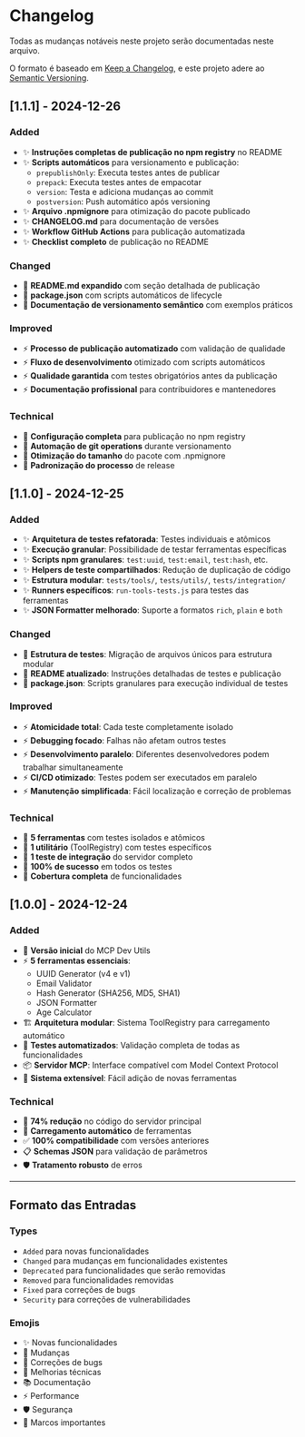 # Changelog

Todas as mudanças notáveis neste projeto serão documentadas neste arquivo.

O formato é baseado em [Keep a Changelog](https://keepachangelog.com/en/1.0.0/),
e este projeto adere ao [Semantic Versioning](https://semver.org/spec/v2.0.0.html).

## [1.1.1] - 2024-12-26

### Added
- ✨ **Instruções completas de publicação no npm registry** no README
- ✨ **Scripts automáticos** para versionamento e publicação:
  - `prepublishOnly`: Executa testes antes de publicar
  - `prepack`: Executa testes antes de empacotar
  - `version`: Testa e adiciona mudanças ao commit
  - `postversion`: Push automático após versioning
- ✨ **Arquivo .npmignore** para otimização do pacote publicado
- ✨ **CHANGELOG.md** para documentação de versões
- ✨ **Workflow GitHub Actions** para publicação automatizada
- ✨ **Checklist completo** de publicação no README

### Changed
- 🔄 **README.md expandido** com seção detalhada de publicação
- 🔄 **package.json** com scripts automáticos de lifecycle
- 🔄 **Documentação de versionamento semântico** com exemplos práticos

### Improved
- ⚡ **Processo de publicação automatizado** com validação de qualidade
- ⚡ **Fluxo de desenvolvimento** otimizado com scripts automáticos
- ⚡ **Qualidade garantida** com testes obrigatórios antes da publicação
- ⚡ **Documentação profissional** para contribuidores e mantenedores

### Technical
- 🔧 **Configuração completa** para publicação no npm registry
- 🔧 **Automação de git operations** durante versionamento
- 🔧 **Otimização do tamanho** do pacote com .npmignore
- 🔧 **Padronização do processo** de release

## [1.1.0] - 2024-12-25

### Added
- ✨ **Arquitetura de testes refatorada**: Testes individuais e atômicos
- ✨ **Execução granular**: Possibilidade de testar ferramentas específicas
- ✨ **Scripts npm granulares**: `test:uuid`, `test:email`, `test:hash`, etc.
- ✨ **Helpers de teste compartilhados**: Redução de duplicação de código
- ✨ **Estrutura modular**: `tests/tools/`, `tests/utils/`, `tests/integration/`
- ✨ **Runners específicos**: `run-tools-tests.js` para testes das ferramentas
- ✨ **JSON Formatter melhorado**: Suporte a formatos `rich`, `plain` e `both`

### Changed
- 🔄 **Estrutura de testes**: Migração de arquivos únicos para estrutura modular
- 🔄 **README atualizado**: Instruções detalhadas de testes e publicação
- 🔄 **package.json**: Scripts granulares para execução individual de testes

### Improved
- ⚡ **Atomicidade total**: Cada teste completamente isolado
- ⚡ **Debugging focado**: Falhas não afetam outros testes
- ⚡ **Desenvolvimento paralelo**: Diferentes desenvolvedores podem trabalhar simultaneamente
- ⚡ **CI/CD otimizado**: Testes podem ser executados em paralelo
- ⚡ **Manutenção simplificada**: Fácil localização e correção de problemas

### Technical
- 🔧 **5 ferramentas** com testes isolados e atômicos
- 🔧 **1 utilitário** (ToolRegistry) com testes específicos
- 🔧 **1 teste de integração** do servidor completo
- 🔧 **100% de sucesso** em todos os testes
- 🔧 **Cobertura completa** de funcionalidades

## [1.0.0] - 2024-12-24

### Added
- 🎉 **Versão inicial** do MCP Dev Utils
- ⚡ **5 ferramentas essenciais**:
  - UUID Generator (v4 e v1)
  - Email Validator
  - Hash Generator (SHA256, MD5, SHA1)
  - JSON Formatter
  - Age Calculator
- 🏗️ **Arquitetura modular**: Sistema ToolRegistry para carregamento automático
- 🧪 **Testes automatizados**: Validação completa de todas as funcionalidades
- 📦 **Servidor MCP**: Interface compatível com Model Context Protocol
- 🔧 **Sistema extensível**: Fácil adição de novas ferramentas

### Technical
- 🚀 **74% redução** no código do servidor principal
- 🔄 **Carregamento automático** de ferramentas
- ✅ **100% compatibilidade** com versões anteriores
- 📋 **Schemas JSON** para validação de parâmetros
- 🛡️ **Tratamento robusto** de erros

---

## Formato das Entradas

### Types
- `Added` para novas funcionalidades
- `Changed` para mudanças em funcionalidades existentes
- `Deprecated` para funcionalidades que serão removidas
- `Removed` para funcionalidades removidas
- `Fixed` para correções de bugs
- `Security` para correções de vulnerabilidades

### Emojis
- ✨ Novas funcionalidades
- 🔄 Mudanças
- 🐛 Correções de bugs
- 🔧 Melhorias técnicas
- 📚 Documentação
- ⚡ Performance
- 🛡️ Segurança
- 🎉 Marcos importantes
